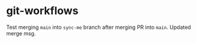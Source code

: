 # git-workflows

Test merging `main` into `sync-me` branch after merging PR into `main`. Updated merge msg.
